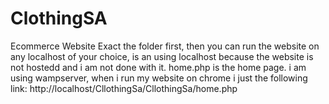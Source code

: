 # ClothingSA
Ecommerce Website
Exact the folder first, then you can run the website on any  localhost of your choice, is an using localhost because the website is not hostedd and i am not done with it.
home.php is the home page.
i am using wampserver, when i run my website on chrome i just the following link: http://localhost/CllothingSa/CllothingSa/home.php
